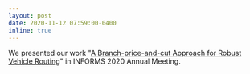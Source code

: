 ```yaml
---
layout: post
date: 2020-11-12 07:59:00-0400
inline: true
---
```


We presented our work "[A Branch-price-and-cut Approach for Robust Vehicle Routing](https://www.abstractsonline.com/pp8/#!/9022/presentation/10929)" in INFORMS 2020 Annual Meeting.